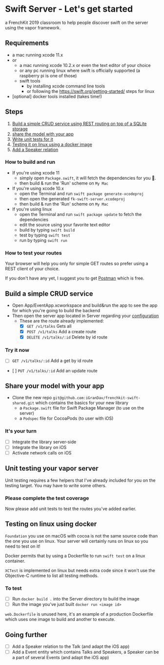# Swift Server - Let's get started

a FrenchKit 2019 classroom to help people discover swift on the server using the vapor framework.

## Requirements

* a mac running xcode 11.x
* or
  * a mac running xcode 10.2.x or even the text editor of your choice
  * or any pc running linux where swift is officially supported (a raspberry pi is one of those)
  * swift tools
    * by installing xcode command line tools
    * or following the https://swift.org/getting-started/ steps for linux
* [optional] docker tools installed (takes time!)

## Steps

1. [Build a simple CRUD service using REST routing on top of a SQLite storage](#build-a-simple-crud-service)
2. [share the model with your app](#share-your-model-with-your-app)
3. [Write unit tests for it](#unit-testing-your-vapor-server)
4. [Testing it on linux using a docker image](#testing-on-linux-using-docker)
5. [Add a Speaker relation](#add-a-speaker-relation)

### How to build and run

* If you're using xcode 11
  * simply open `Package.swift`, it will fetch the dependencies for you 🥰.
  * then build & run the 'Run' scheme on `My Mac`
* If you're using xcode 10.x
  * open the Terminal and run `swift package generate-xcodeproj`
  * then open the generated `fk-swift-server.xcodeproj`
  * then build & run the 'Run' scheme on `My Mac`
* If you're using linux
  * open the Terminal and run `swift package update` to fetch the dependencies
  * edit the source using your favorite text editor
  * build by typing `swift build`
  * test by typing `swift test`
  * run by typing `swift run`

### How to test your routes

Your browser will help you only for simple GET routes so prefer using a REST client of your choice.

If you don't have any yet, I suggest you to get [Postman](https://www.getpostman.com) which is free.

## Build a simple CRUD service

* Open App/EventApp.xcworkspace and build&run the app to see the app for which you're going to build the backend
* Then open the server app located in Server regarding your [configuration](#how-to-build-and-run)
  * These are the route already implemented:
    * [x] `GET /v1/talks` Gets all
    * [x] `POST /v1/talks` Add a create route
    * [x] `DELETE /v1/talks/:id` Delete by id route

### Try it now

* [ ] `GET /v1/talks/:id` Add a get by id route
* [ ] `PUT /v1/talks/:id` Add an update route

## Share your model with your app

* Clone the new repo `git@github.com:iGranDav/frenchkit-swift-shared.git` which contains the basics for your new library
  * a `Package.swift` file for Swift Package Manager (to use on the server)
  * a `Podspec` file for CocoaPods (to user with iOS)

### It's your turn

* [ ] Integrate the library server-side
* [ ] Integrate the library on iOS
* [ ] Activate network calls on iOS

## Unit testing your vapor server

Unit testing requires a few helpers that I've already included for you on the testing target. You may have to write some others.

### Please complete the test coverage

Now please add unit tests to test the routes you've added earlier.

## Testing on linux using docker

`Foundation` you use on macOS with cocoa is not the same source code than the one you use on linux. Your server will certainly runs on linux so you need to test on it!

Docker permits that by using a Dockerfile to run `swift test` on a linux container.

`XCTest` is implemented on linux but needs extra code since it won't use the Objective-C runtime to list all testing methods.

### To test

* [ ] Run `docker build .` into the Server directory to build the image
* [ ] Run the image you've just built `docker run <image id>`

`web.Dockerfile` is unused here, it's an example of a production Dockerfile which uses one image to build and another to execute.

## Going further

* [ ] Add a Speaker relation to the Talk (and adapt the iOS app)
* [ ] Add a Event entity which contains Talks and Speakers, a Speaker can be a part of several Events (and adapt the iOS app)
